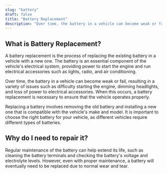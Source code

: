 ```yaml
---
slug: "battery"
draft: false
title: "Battery Replacement"
description: "Over time, the battery in a vehicle can become weak or fail, resulting in a variety of issues such as difficulty starting the engine, dimming headlights, and loss of power to electrical accessories. When this occurs, a battery replacement is necessary to ensure that the vehicle operates properly."
---
```


## What is Battery Replacement?

A battery replacement is the process of replacing the existing battery in a vehicle with a new one. The battery is an essential component of the vehicle's electrical system, providing power to start the engine and run electrical accessories such as lights, radio, and air conditioning.

Over time, the battery in a vehicle can become weak or fail, resulting in a variety of issues such as difficulty starting the engine, dimming headlights, and loss of power to electrical accessories. When this occurs, a battery replacement is necessary to ensure that the vehicle operates properly.

Replacing a battery involves removing the old battery and installing a new one that is compatible with the vehicle's make and model. It is important to choose the right battery for your vehicle, as different vehicles require different types of batteries.

## Why do I need to repair it?

Regular maintenance of the battery can help extend its life, such as cleaning the battery terminals and checking the battery's voltage and electrolyte levels. However, even with proper maintenance, a battery will eventually need to be replaced due to normal wear and tear.
